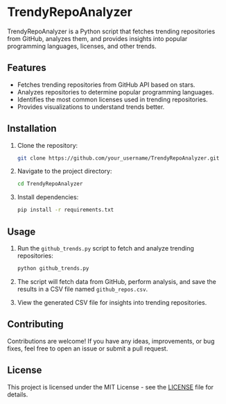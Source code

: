 # TrendyRepoAnalyzer

TrendyRepoAnalyzer is a Python script that fetches trending repositories from GitHub, analyzes them, and provides insights into popular programming languages, licenses, and other trends.

## Features

- Fetches trending repositories from GitHub API based on stars.
- Analyzes repositories to determine popular programming languages.
- Identifies the most common licenses used in trending repositories.
- Provides visualizations to understand trends better.

## Installation

1. Clone the repository:

    ```bash
    git clone https://github.com/your_username/TrendyRepoAnalyzer.git
    ```

2. Navigate to the project directory:

    ```bash
    cd TrendyRepoAnalyzer
    ```

3. Install dependencies:

    ```bash
    pip install -r requirements.txt
    ```

## Usage

1. Run the `github_trends.py` script to fetch and analyze trending repositories:

    ```bash
    python github_trends.py
    ```

2. The script will fetch data from GitHub, perform analysis, and save the results in a CSV file named `github_repos.csv`.

3. View the generated CSV file for insights into trending repositories.

## Contributing

Contributions are welcome! If you have any ideas, improvements, or bug fixes, feel free to open an issue or submit a pull request.

## License

This project is licensed under the MIT License - see the [LICENSE](LICENSE) file for details.
